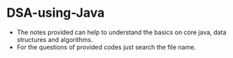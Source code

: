 # DSA-using-Java

* The notes provided can help to understand the basics on core java, data structures and algorithms.
* For the questions of provided codes just search the file name.

 

